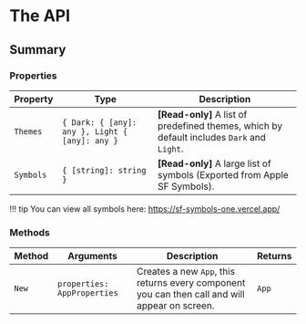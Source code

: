 # The API

## Summary

### Properties

| Property       | Type       | Description |
|----------------|------------|-------------|
| `Themes`       | `{ Dark: { [any]: any }, Light { [any]: any }` | **[Read-only]** A list of predefined themes, which by default includes `Dark` and `Light`. |
| `Symbols`      | `{ [string]: string }` | **[Read-only]** A large list of symbols (Exported from Apple SF Symbols). |

!!! tip
    You can view all symbols here: <https://sf-symbols-one.vercel.app/>

### Methods

| Method | Arguments | Description | Returns |
|--------|-----------|-------------|---------|
| `New`  | `properties: AppProperties` | Creates a new `App`, this returns every component you can then call and will appear on screen. | `App` |
